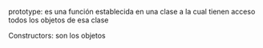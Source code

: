 
prototype:
es una función establecida en una clase a la cual tienen acceso todos los objetos de esa clase

Constructors: son los objetos

